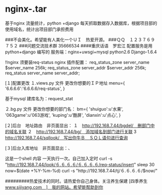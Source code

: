 nginx-.tar
==========

基于nginx 流量统计，python +django 每天抓取数据存入数据库，根据项目部的使用域名，统计出项目部门承担费用


###不会美化。希望能有人美化一个ＵＩ　热爱开源。
###ＱＱ　１２３７６９７５２
###问题交流技术群 35666534
####重庆话语　罗宏江
配置服务是用python+django 编写的
服务端：nginx+uwsgi+mysql
python2.6
Django-1.6.4


!!nginx 须要装req-status
nginx 插件配置：
  req_status_zone server_name $server_name 256k;
  req_status_zone server_addr $server_addr 256k;
  req_status server_name server_addr;


[１]配置更改
１.views.py 文件
更改你想要的ＩＰ地址
	menu={
'6.6.6.6':'6.6.6.6/req-status',
		}

基于mysql 建库名为：request_stat

２.bg.py 文件
更改你想要的部门名：
	bm={
		'shuiguo':u'水果',
		'063game':u'063游戏',
		'kuping':u'酷屏',
		'dianxin':u'点心',
		}


[２]后台　地址路由　非页面显出：
１　http://192.168.7.44/bgdel/　删部门中的域名关联
２　http://192.168.7.44/bg/　添加域名到部门进行关联
3　http://192.168.7.44/sqllook/　写出你牛Ｂ　ＳＱＬ语句进行查询

[３]后台入库地址　非页面显出：、

这是一个shell 内容
一天执行一次。自己加入定时
curl -s "http://192.168.7.44/look/６.６.６.６/６.６.６.６/req-status/insert"
sleep 30
now=$(date +%Y-%m-%d)
curl -s "http://192.168.7.44/tj/６.６.６.６/$now/"


#########热爱技术的同时。请热爱你自己身体。关注养生保建 [四季养生　www.sijiyang.com　]　我的网站。希望能帮助到你
